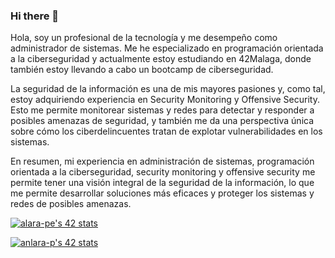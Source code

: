 ### Hi there 👋


Hola, soy un profesional de la tecnología y me desempeño como administrador de sistemas. Me he especializado en programación orientada a la ciberseguridad y actualmente estoy estudiando en 42Malaga, donde también estoy llevando a cabo un bootcamp de ciberseguridad.

La seguridad de la información es una de mis mayores pasiones y, como tal, estoy adquiriendo experiencia en Security Monitoring y Offensive Security. Esto me permite monitorear sistemas y redes para detectar y responder a posibles amenazas de seguridad, y también me da una perspectiva única sobre cómo los ciberdelincuentes tratan de explotar vulnerabilidades en los sistemas.

En resumen, mi experiencia en administración de sistemas, programación orientada a la ciberseguridad, security monitoring y offensive security me permite tener una visión integral de la seguridad de la información, lo que me permite desarrollar soluciones más eficaces y proteger los sistemas y redes de posibles amenazas.


[![alara-pe's 42 stats](https://badge42.vercel.app/api/v2/clhru2teo010408jr2poxr71k/stats?cursusId=9&coalitionId=274)](https://github.com/JaeSeoKim/badge42)



[![anlara-p's 42 stats](https://badge42.vercel.app/api/v2/clhrudtjg010908l69yu6oi8l/stats?cursusId=58&coalitionId=piscine)](https://github.com/JaeSeoKim/badge42)
